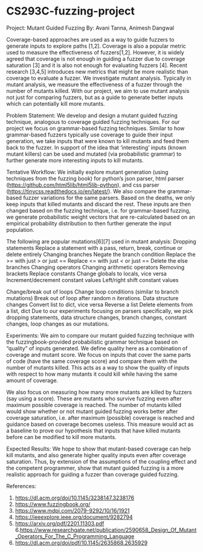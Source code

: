 # CS293C-fuzzing-project


Project: Mutant Guided Fuzzing
By: Avani Tanna, Animesh Dangwal

Coverage-based approaches are used as a way to guide fuzzers to generate inputs to explore paths [1,2]. Coverage is also a popular metric used to measure the effectiveness of fuzzers[1,2]. However, it is widely agreed that coverage is not enough in guiding a fuzzer due to coverage saturation [3] and it is also not enough for evaluating fuzzers [4]. Recent research [3,4,5] introduces new metrics that might be more realistic than coverage to evaluate a fuzzer. We investigate mutant analysis. Typically in mutant analysis, we measure the effectiveness of a fuzzer through the number of mutants killed. With our project, we aim to use mutant analysis not just for comparing fuzzers, but as a guide to generate better inputs which can potentially kill more mutants.

Problem Statement:
We develop and design a mutant guided fuzzing technique, analogous to coverage guided fuzzing techniques. For our project we focus on grammar-based fuzzing techniques. Similar to how grammar-based fuzzers typically use coverage to guide their input generation, we take inputs that were known to kill mutants and feed them back to the fuzzer. In support of the idea that ‘interesting’ inputs (known mutant killers) can be used and mutated (via probabilistic grammar) to further generate more interesting inputs to kill mutants.

Tentative Workflow:
We initially explore mutant generation (using techniques from the fuzzing book) for python’s json parser, html parser (https://github.com/html5lib/html5lib-python), and css parser (https://tinycss.readthedocs.io/en/latest/). We also compare the grammar-based fuzzer variations for the same parsers. Based on the deaths, we only keep inputs that killed mutants and discard the rest. These inputs are then changed based on the fuzzing technique, i.e. for grammar-based fuzzing, we generate probabilistic weight vectors that are re-calculated based on an empirical probability distribution to then further generate the input population.

The following are popular mutations[6][7] used in mutant analysis:
Dropping statements
Replace a statement with a pass, return, break, continue or delete entirely 
Changing branches
Negate the branch condition
Replace the >= with just > or just ==
Replace <= with just < or just ==
Delete the else branches
Changing operators
Changing arithmetic operators
Removing brackets
Replace constants
Change globals to locals, vice versa
Increment/decrement constant values
Left/right shift constant values

Change/break out of loops
Change loop conditions (similar to branch mutations)
Break out of loop after random n iterations.
Data structure changes
Convert list to dict, vice versa
Reverse a list
Delete elements from a list, dict 
Due to our experiments focusing on parsers specifically, we pick dropping statements, data structure changes, branch changes, constant changes, loop changes as our mutations.

Experiments:
We aim to compare our mutant guided fuzzing technique with the fuzzingbook-provided probabilistic grammar technique based on “quality” of inputs generated. We define quality here as a combination of coverage and mutant score. We focus on inputs that cover the same parts of code (have the same coverage score) and compare them with the number of mutants killed. This acts as a way to show the quality of inputs with respect to how many mutants it could kill while having the same amount of coverage. 

We also focus on measuring how many more mutants are killed by fuzzers (say using a score). These are mutants who survive fuzzing even after maximum possible coverage is reached. The number of mutants killed would show whether or not mutant guided fuzzing works better after coverage saturation, i.e. after maximum (possible) coverage is reached and guidance based on coverage becomes useless. This measure would act as a baseline to prove our hypothesis that inputs that have killed mutants before can be modified to kill more mutants. 

Expected Results:
We hope to show that mutant-based coverage can help kill mutants, and also generate higher quality inputs even after coverage saturation. Thus, by extension of the assumptions of the coupling effect and the competent programmer, show that mutant guided fuzzing is a more realistic approach for guiding a fuzzer than coverage guided fuzzing. 

References:
1. https://dl.acm.org/doi/10.1145/3238147.3238176 
2. https://www.fuzzingbook.org/ 
3. https://www.mdpi.com/2079-9292/10/16/1921 
4. https://ieeexplore.ieee.org/document/9282794 
5. https://arxiv.org/pdf/2201.11303.pdf
6.https://www.researchgate.net/publication/2590658_Design_Of_Mutant_Operators_For_The_C_Programming_Language
7. https://dl.acm.org/doi/pdf/10.1145/2635868.2635929 
 
